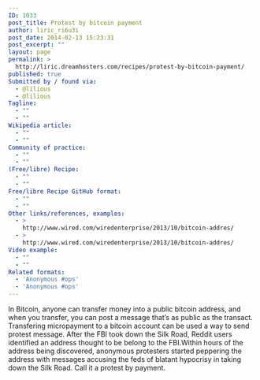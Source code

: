 ```yaml
---
ID: 1033
post_title: Protest by bitcoin payment
author: liric_ri6u3i
post_date: 2014-02-13 15:23:31
post_excerpt: ""
layout: page
permalink: >
  http://liric.dreamhosters.com/recipes/protest-by-bitcoin-payment/
published: true
Submitted by / found via:
  - @lilious
  - @lilious
Tagline:
  - ""
  - ""
Wikipedia article:
  - ""
  - ""
Community of practice:
  - ""
  - ""
(Free/libre) Recipe:
  - ""
  - ""
Free/libre Recipe GitHub format:
  - ""
  - ""
Other links/references, examples:
  - >
    http://www.wired.com/wiredenterprise/2013/10/bitcoin-addres/
  - >
    http://www.wired.com/wiredenterprise/2013/10/bitcoin-addres/
Video example:
  - ""
  - ""
Related formats:
  - 'Anonymous #ops'
  - 'Anonymous #ops'
---
```

In Bitcoin, anyone can transfer money into a public bitcoin address, and when you transfer, you can post a message that’s as public as the transact. Transfering micropayment to a bitcoin account can be used a way to send protest message. After the FBI took down the Silk Road, Reddit users identified an address thought to be belong to the FBI.Within hours of the address being discovered, anonymous protesters started peppering the address with messages accusing the feds of blatant hypocrisy in taking down the Silk Road. Call it a protest by payment.
